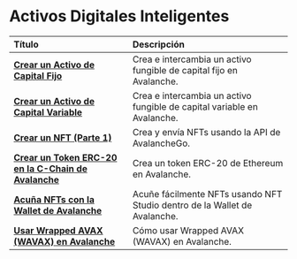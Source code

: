 # Activos Digitales Inteligentes

| Título | Descripción |
| :--- | :--- |
| [**Crear un Activo de Capital Fijo**](create-a-fix-cap-asset.md) | Crea e intercambia un activo fungible de capital fijo en Avalanche. |
| [**Crear un Activo de Capital Variable**](creating-a-variable-cap-asset.md) | Crea e intercambia un activo fungible de capital variable en Avalanche. |
| [**Crear un NFT \(Parte 1\)**](creating-a-nft-part-1.md) | Crea y envía NFTs usando la API de AvalancheGo. |
| [**Crear un Token ERC-20 en la C-Chain de Avalanche**](create-erc-20-token-on-avalanche-c-chain.md) | Crea un token ERC-20 de Ethereum en Avalanche. |
| [**Acuña NFTs con la Wallet de Avalanche**](wallet-nft-studio.md) | Acuñe fácilmente NFTs usando NFT Studio dentro de la Wallet de Avalanche. |
| [**Usar Wrapped AVAX \(WAVAX\) en Avalanche**](how-to-use-wavax-on-avalanche.md) | Cómo usar Wrapped AVAX \(WAVAX\) en Avalanche. |

